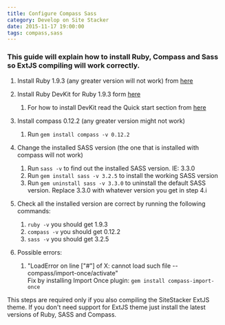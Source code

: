 ```yaml
---
title: Configure Compass Sass
category: Develop on Site Stacker
date: 2015-11-17 19:00:00
tags: compass,sass
---
```


### This guide will explain how to install Ruby, Compass and Sass so ExtJS compiling will work correctly.

1. Install Ruby 1.9.3 (any greater version will not work) from [here](http://rubyinstaller.org/downloads/)

2. Install Ruby DevKit for Ruby 1.9.3 form [here](http://rubyinstaller.org/downloads/)
   1. For how to install DevKit read the Quick start section from [here](https://github.com/oneclick/rubyinstaller/wiki/Development-Kit)

3. Install compass 0.12.2 (any greater version might not work)
   1. Run `gem install compass -v 0.12.2`

4. Change the installed SASS version (the one that is installed with compass will not work)
   1. Run `sass -v` to find out the installed SASS version. IE: 3.3.0
   2. Run `gem install sass -v 3.2.5` to install the working SASS version
   3. Run `gem uninstall sass -v 3.3.0` to uninstall the default SASS version. Replace 3.3.0 with whatever version you get in step 4.i

5. Check all the installed version are correct by running the following commands:
   1. `ruby -v` you should get 1.9.3
   2. `compass -v` you should get 0.12.2
   3. `sass -v` you should get 3.2.5

6. Possible errors:
   1. "LoadError on line ["#"] of X: cannot load such file -- compass/import-once/activate"  
Fix by installing Import Once plugin: `gem install compass-import-once`

<tip>
    This steps are required only if you also compiling the SiteStacker ExtJS theme. If you don't need support for ExtJS theme just install the latest versions of Ruby, SASS and Compass.
</tip>
